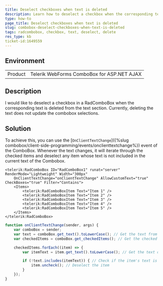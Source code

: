 ```yaml
---
title: Deselect checkboxes when text is deleted
description: Learn how to deselect a checkbox when the corresponding text is deleted from the text section.
type: how-to
page_title: Deselect checkboxes when text is deleted
slug: combobox-deselect-checkboxes-when-text-is-deleted
tags: radcombobox, checkbox, text, deselect, delete
res_type: kb
ticket-id:1649559
---
```


## Environment

<table>
	<tbody>
		<tr>
			<td>Product</td>
			<td>Telerik WebForms ComboBox for ASP.NET AJAX</td>
		</tr>
	</tbody>
</table>

## Description

I would like to deselect a checkbox in a RadComboBox when the corresponding text is deleted from the text section. Currently, deleting the text does not update the combobox selections.

## Solution

To achieve this, you can use the [`OnClientTextChange`]({%slug combobox/client-side-programming/events/onclienttextchange%})  event of the ComboBox. Whenever the text changes,   it will iterate through the checked items and deselect any item whose text is not included in the current text of the Combobox.

````ASP.NET
<telerik:RadComboBox ID="RadComboBox1" runat="server" RenderMode="Lightweight" Width="300px"
    OnClientTextChange="onClientTextChange" AllowCustomText="true" CheckBoxes="true" Filter="Contains">
    <Items>
        <telerik:RadComboBoxItem Text="Item 1" />
        <telerik:RadComboBoxItem Text="Item 2" />
        <telerik:RadComboBoxItem Text="Item 3" />
        <telerik:RadComboBoxItem Text="Item 4" />
        <telerik:RadComboBoxItem Text="Item 5" />
    </Items>
</telerik:RadComboBox>
````

````JavaScript
function onClientTextChange(sender, args) {
    var comboBox = sender;
    var text = comboBox.get_text().toLowerCase(); // Get the text from the input and convert it to lowercase
    var checkedItems = comboBox.get_checkedItems(); // Get the checked items

    checkedItems.forEach((item) => {
        var itemText = item.get_text().toLowerCase(); // Get the text of each checked item and convert it to lowercase

        if (!text.includes(itemText)) { // Check if the item's text is not included in the current text of the combobox
            item.uncheck(); // Deselect the item
        }
    });
}
````


   
